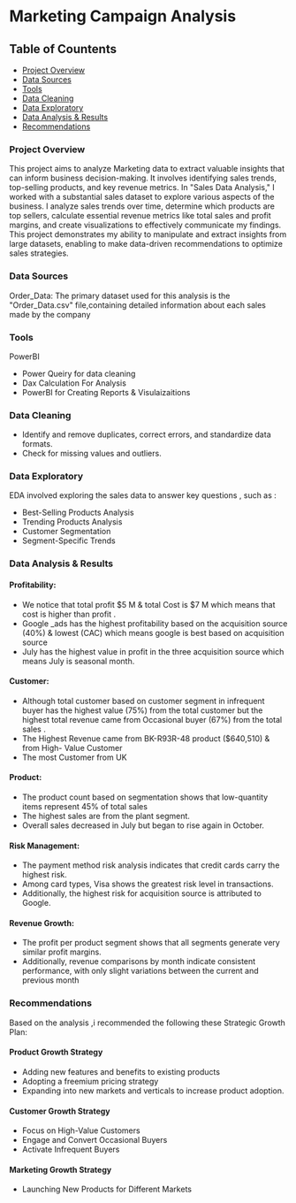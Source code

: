 # Marketing Campaign Analysis

## Table of Countents 

-  [Project Overview](#Project-Overview)
-  [Data Sources](#Data-Sources)
-  [Tools ](#Tools )
-  [Data Cleaning](#Data-Cleaning)
-  [Data Exploratory](#Data-Exploratory)
-  [Data Analysis & Results ](#Data-Analysis-&-Results)
-  [Recommendations](#Recommendations)

### Project Overview
This project aims to analyze Marketing data to extract valuable insights that can inform business decision-making. It involves identifying sales trends, top-selling products, and key revenue metrics.
 In "Sales Data Analysis," I worked with a substantial sales dataset to explore various aspects of the business.
 l analyze sales trends over time, determine which products are top sellers, calculate essential revenue metrics like total sales and profit margins, and create visualizations to effectively communicate my findings. 
 This project demonstrates my ability to manipulate and extract insights from large datasets, enabling  to make data-driven recommendations to optimize sales strategies.

### Data Sources

Order_Data: The primary dataset used for this analysis is the "Order_Data.csv" file,containing detailed information about each sales made by the company


### Tools 

PowerBI 
- Power Queiry for data cleaning
- Dax Calculation For Analysis
- PowerBI for Creating Reports & Visulaizaitions

### Data Cleaning

 - Identify and remove duplicates, correct errors, and standardize data formats.
 - Check for missing values and outliers. 

### Data Exploratory 

EDA involved exploring the sales data to answer key questions , such as :
- Best-Selling Products Analysis
- Trending Products Analysis
- Customer Segmentation
- Segment-Specific Trends

### Data Analysis & Results 

#### Profitability:
- We notice that total profit $5 M & total Cost is $7 M  which means  that cost is higher than profit .
- Google _ads has the highest profitability  based on the acquisition source (40%)  & lowest (CAC)  which means google is best  based on acquisition source 
- July has the highest value in profit in the three acquisition source   which means  July is seasonal month.

#### Customer:
- Although total customer based on customer segment in infrequent buyer has the highest value (75%) from the total customer  but  the highest total revenue came  from Occasional buyer (67%) from the total sales .
- The Highest Revenue came from BK-R93R-48  product ($640,510)  & from High- Value Customer 
- The most Customer from UK

#### Product:
- The product count based on segmentation shows that low-quantity items represent 45% of total sales
- The highest sales are from the plant segment.
- Overall sales decreased in July but began to rise again in October.

#### Risk Management: 
- The payment method risk analysis indicates that credit cards carry the highest risk.
-  Among card types, Visa shows the greatest risk level in transactions. 
- Additionally, the highest risk for acquisition source is attributed to Google.

#### Revenue Growth:
- The profit per product segment shows that all segments generate very similar profit margins.
- Additionally, revenue comparisons by month indicate consistent performance, with only slight variations between the current and previous month


### Recommendations 

Based on the analysis ,i recommended the following these Strategic Growth Plan:

#### Product Growth Strategy 

- Adding new features and benefits to existing products
- Adopting a freemium pricing strategy
- Expanding into new markets and verticals to increase product adoption.
#### Customer Growth Strategy

- Focus on High-Value Customers
- Engage and Convert Occasional Buyers
- Activate Infrequent Buyers
  
#### Marketing Growth Strategy
- Launching New Products for Different Markets
  











  



  











